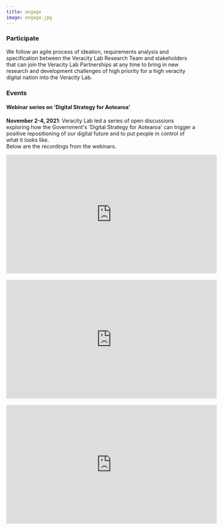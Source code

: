 ```yaml
---
title: engage
image: engage.jpg
---
```


<section>
	<h3 class="major">Participate</h3>
<p>We follow an agile process of ideation, requirements analysis and specification 
between the Veracity Lab Research Team and stakeholders that can join 
the Veracity Lab Partnerships at any time to bring 
in new research and development challenges of high priority for a high 
veracity digital nation into the Veracity Lab. 
</p>
</section>

<section>
	<h3 class="major">Events</h3>
	<h4> Webinar series on 'Digital Strategy for Aotearoa'</h4>
    <p><b>November 2-4, 2021</b>:  Veracity Lab led a series of open discussions exploring how the Government's 'Digital Strategy for Aotearoa' can trigger a positive repositioning of our digital future and to put people in control of what it looks like.
    <br>
    Below are the recordings from the webinars.
    </p>
<div class="video-container">
    <iframe width="560" height="315" src="https://www.youtube.com/embed/MWs__lCQe2w" title="YouTube video player" frameborder="0" allow="accelerometer; autoplay; clipboard-write; encrypted-media; gyroscope; picture-in-picture" allowfullscreen></iframe>
</div>
    <br>
<div class="video-container">
    <iframe width="560" height="315" src="https://www.youtube.com/embed/cfGtDO-uEW4" title="YouTube video player" frameborder="0" allow="accelerometer; autoplay; clipboard-write; encrypted-media; gyroscope; picture-in-picture" allowfullscreen></iframe>
</div>
    <br>
<div class="video-container">
    <iframe width="560" height="315" src="https://www.youtube.com/embed/UlE4XOGkUwo" title="YouTube video player" frameborder="0" allow="accelerometer; autoplay; clipboard-write; encrypted-media; gyroscope; picture-in-picture" allowfullscreen></iframe>
</div>

</section>
<!-- 
<section>
	<h3 class="major">Enroll</h3>
    <p>student notices/ scholarships etc</p>
</section>

<section>
	<h3 class="major">Training</h3>
    <p>webinars etc</p>
</section> -->
